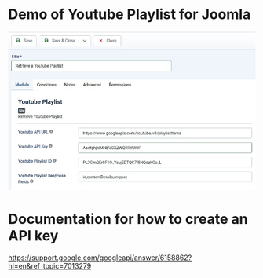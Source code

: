 # Demo of Youtube Playlist for Joomla
![demo_image](demo.jpg)

# Documentation for how to create an API key
https://support.google.com/googleapi/answer/6158862?hl=en&ref_topic=7013279